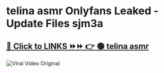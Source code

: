 
 # telina asmr Onlyfans Leaked - Update Files sjm3a

## <h2><a href="https://clipsfans.com/telina_asmr&ref=git">🔗 Click to LINKS ⏩⏩ 👉 🟢 telina asmr </a></h2>

<a href="https://clipsfans.com/telina_asmr&ref=git" rel="nofollow" data-target="animated-image.originalLink"><img src="https://i.ibb.co.com/xMMVF88/686577567.gif" alt="Viral Video Original" style="max-width: 100%; display: inline-block;" data-target="animated-image.originalImage"></a>

